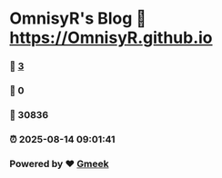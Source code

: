 # OmnisyR's Blog :link: https://OmnisyR.github.io 
### :page_facing_up: [3](https://OmnisyR.github.io/tag.html) 
### :speech_balloon: 0 
### :hibiscus: 30836 
### :alarm_clock: 2025-08-14 09:01:41 
### Powered by :heart: [Gmeek](https://github.com/Meekdai/Gmeek)
